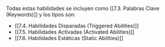 
Todas estas habilidades se incluyen como  [[7.3. Palabras Clave (Keywords)]] y los tipos son:  
- [[7.4. Habilidades Disparadas (Triggered Abilities)]]
- [[7.5. Habilidades Activadas (Activated Abilities)]]
- [[7.6. Habilidades Estáticas (Static Abilities)]]